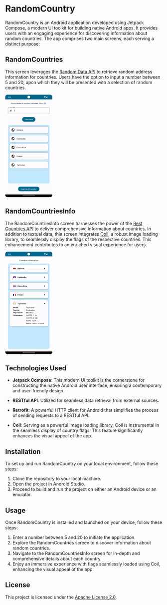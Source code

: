 
# RandomCountry

RandomCountry is an Android application developed using Jetpack Compose, a modern UI toolkit for building native Android apps. It provides users with an engaging experience for discovering information about random countries. The app comprises two main screens, each serving a distinct purpose:

## RandomCountries

This screen leverages the [Random Data API](https://random-data-api.com/) to retrieve random address information for countries. Users have the option to input a number between 5 and 20, upon which they will be presented with a selection of random countries.
<div align="start">
  <img src="images/random_countries_screen.png" alt="Random Countries Screen" width="30%">
</div>

## RandomCountriesInfo

The RandomCountriesInfo screen harnesses the power of the [Rest Countries API](https://restcountries.com/) to deliver comprehensive information about countries. In addition to textual data, this screen integrates [Coil](https://github.com/coil-kt/coil), a robust image loading library, to seamlessly display the flags of the respective countries. This enhancement contributes to an enriched visual experience for users.
<div align="start">
  <img src="images/random_countries_info_screen.png" alt="Random Countries Screen" width="30%">
</div>

## Technologies Used

- **Jetpack Compose**: This modern UI toolkit is the cornerstone for constructing the native Android user interface, ensuring a contemporary and user-friendly design.

- **RESTful API**: Utilized for seamless data retrieval from external sources.

- **Retrofit**: A powerful HTTP client for Android that simplifies the process of sending requests to a RESTful API.

- **Coil**: Serving as a powerful image loading library, Coil is instrumental in the seamless display of country flags. This feature significantly enhances the visual appeal of the app.

## Installation

To set up and run RandomCountry on your local environment, follow these steps:

1. Clone the repository to your local machine.
2. Open the project in Android Studio.
3. Proceed to build and run the project on either an Android device or an emulator.

## Usage

Once RandomCountry is installed and launched on your device, follow these steps:

1. Enter a number between 5 and 20 to initiate the application.
2. Explore the RandomCountries screen to discover information about random countries.
3. Navigate to the RandomCountriesInfo screen for in-depth and comprehensive details about each country.
4. Enjoy an immersive experience with flags seamlessly loaded using Coil, enhancing the visual appeal of the app.

## License

This project is licensed under the [Apache License 2.0](./LICENSE).
